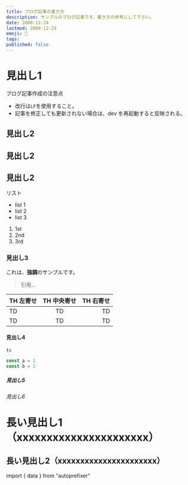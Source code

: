 ```yaml
---
title: ブログ記事の書き方
description: サンプルのブログ記事です。書き方の参考にして下さい。
date: 2000-12-24
lastmod: 2000-12-25
emoji: 🔰
tags: 
published: false
---
```


# 見出し1

ブログ記事作成の注意点

- 改行は`LF`を使用すること。
- 記事を修正しても更新されない場合は、dev を再起動すると反映される。

## 見出し2

## 見出し2

## 見出し2

リスト

- list 1
- list 2
- list 3

1. 1st
2. 2nd
3. 3rd

### 見出し3

これは、**強調**のサンプルです。

> 引用...

| TH 左寄せ | TH 中央寄せ | TH 右寄せ |
| :--- | :---: | ---: |
| TD | TD | TD |
| TD | TD | TD |

#### 見出し4

`ts`  

```ts
const a = 1
const b = 2
```

##### 見出し5

###### 見出し6

# 長い見出し1（xxxxxxxxxxxxxxxxxxxxxx）

## 長い見出し2（xxxxxxxxxxxxxxxxxxxxxx）
import { data } from "autoprefixer"

